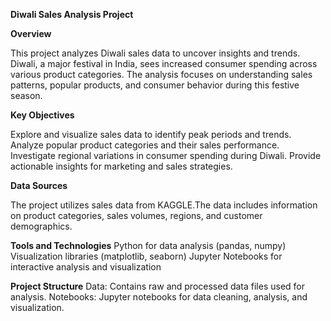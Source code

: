 **Diwali Sales Analysis Project**

**Overview**

This project analyzes Diwali sales data to uncover insights and trends. Diwali, a major festival in India, sees increased consumer spending across various product categories. The analysis focuses on understanding sales patterns, popular products, and consumer behavior during this festive season.

**Key Objectives**

Explore and visualize sales data to identify peak periods and trends.
Analyze popular product categories and their sales performance.
Investigate regional variations in consumer spending during Diwali.
Provide actionable insights for marketing and sales strategies.

**Data Sources**

The project utilizes sales data from KAGGLE.The data includes information on product categories, sales volumes, regions, and customer demographics.

**Tools and Technologies**
Python for data analysis (pandas, numpy)
Visualization libraries (matplotlib, seaborn)
Jupyter Notebooks for interactive analysis and visualization

**Project Structure**
Data: Contains raw and processed data files used for analysis.
Notebooks: Jupyter notebooks for data cleaning, analysis, and visualization.
